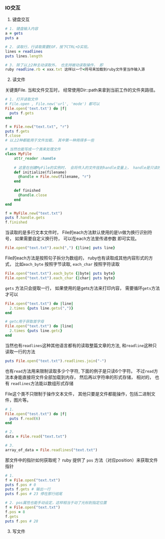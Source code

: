 ### IO交互

1. 键盘交互

```ruby
# 1. 键盘输入内容
a = gets
puts a

# 2. 读取行，行读取需要EOF，按下CTRL+D实现。
lines = readlines
puts lines.length

# 3. 除了以上2种主动读取外， 也支持被动读取操作， 即
ruby readline.rb < xxx.txt 这样以一个<符号来加载到ruby文件里当作输入源
```

2. 读文件

关键类File. 当和文件交互时， 经常使用Dir::path来拿到当前工作的文件夹路径。

```ruby
# 1. 打开读取文件
# File.open , File.new('url', 'mode') 都可以
File.open('text.txt') do |f|
  puts f.gets
end

f = File.new("text.txt", "r")
puts f.gets
f.close
# 以上2种都能用于文件加载， 其中第一种用得多一些

# 当然也能写成一个类来处理文件
class MyFile
    attr_reader :handle
    
    # 这里在创建MyFile的实例时， 会将传入的文件挂到handle变量上， handle是只读的，不能更改。
    def initialize(filename)
      @handle = File.new(filename, "r")
    end
    
    def finished
      @handle.close
    end
end

f = MyFile.new("text.txt")
puts f.handle.gets
f.finished
```

当读取的是多行文本文件时， File的each方法默认使用的是\n做为换行识别符号， 如果需要自定义换行符， 可以在each方法里传递参数
即可实现。

```ruby
File.open("text.txt").each(",") {|line| puts line}
```

File的each方法是按照句子拆分为数组的， ruby也有读取成其他内容形式的方式， 比如`each_byte` 按照字节读取, `each_char` 按照字符读取

```ruby
File.open("text.txt").each_byte {|byte| puts byte}
File.open("text.txt").each_char {|char| puts byte}
```

`gets` 方法只会提取一行， 如果使用的是gets方法来打印内容， 需要循环`gets`方法才可以

```ruby
File.open("text.txt") do |line|
  2.times {puts line.gets(",")}
end

# getc用于获取首字母
File.open("text.txt") do |line|
  2.times {puts line.getc}
end
```

当然也有`readlines`这种其他语言都有的读取整篇文章的方法, 和`readline`这种只读取一行的方法

```ruby
puts File.open("text.txt").readlines.join("-")
```

也有`read`方法用来限制读取多少个字符, 下面的例子是只读6个字符。 不过`read`方法本身能直接将文件全部加载到内存，
然后再以字符串的形式存储， 相对的， 也有 `readlines`方法能以数组形式存储

File这个类不只限制于操作文本文件， 其他只要是文件都能操作，包括二进制文件，图片等。

```ruby
# 1.
File.open("test.txt") do |f|
  puts f.read(6)
end

# 2.
data = File.read("text.txt")

# 3.
array_of_data = File.readlines("text.txt")
```

那文件中的指针如何获取呢？ ruby 提供了 `pos` 方法（对应position）来获取文件指针

```ruby
# 1.
f = File.open("text.txt")
puts f.pos # 0
puts f.gets # 输出一行
puts f.pos # 23 停在那行结尾

# 2. pos属性也能手动设定，这样相当于动了光标到指定位置
f = File.open("text.txt")
f.pos = 8
f.gets
puts f.pos # 28
```

3. 写文件

